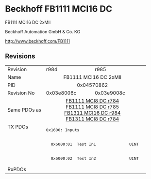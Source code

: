 # Beckhoff FB1111 MCI16 DC

FB1111 MCI16 DC 2xMII

Beckhoff Automation GmbH & Co. KG

http://www.beckhoff.com/FB1111

## Revisions
<table>
<tr>
<td>Revision</td>
<td>r984</td>
<td>r985</td>
</tr>
<tr>
<td>Name</td>
<td colspan=2 align="center">FB1111 MCI16 DC 2xMII</td>
</tr>
<tr>
<td>PID</td>
<td colspan=2 align="center">0x04570862</td>
</tr>
<tr>
<td>Revision No</td>
<td>0x03e8008c</td>
<td>0x03e9008c</td>
</tr>
<tr>
<td>Same PDOs as</td>
<td colspan=2 align="center"><a href="FB1111+MCI8+DC.md">FB1111 MCI8 DC r784</a><br/><a href="FB1111+MCI8+DC.md">FB1111 MCI8 DC r785</a><br/><a href="FB1311+MCI16+DC.md">FB1311 MCI16 DC r984</a><br/><a href="FB1311+MCI8+DC.md">FB1311 MCI8 DC r784</a></td>
</tr>
<tr>
<td rowspan=3 valign=top>TX PDOs</td>
<td colspan=2 align="left"><pre>0x1600: Inputs</pre></td>
<td></td>
</tr>
<tr>
<td colspan=2 align="left"><pre>  0x6000:01  Test In1              UINT</pre></td>
</tr>
<tr>
<td colspan=2 align="left"><pre>  0x6000:02  Test In2              UINT</pre></td>
</tr>
<tr>
<td>RxPDOs</td>
<td colspan=2 align="left"></td>
</tr>
</table>
